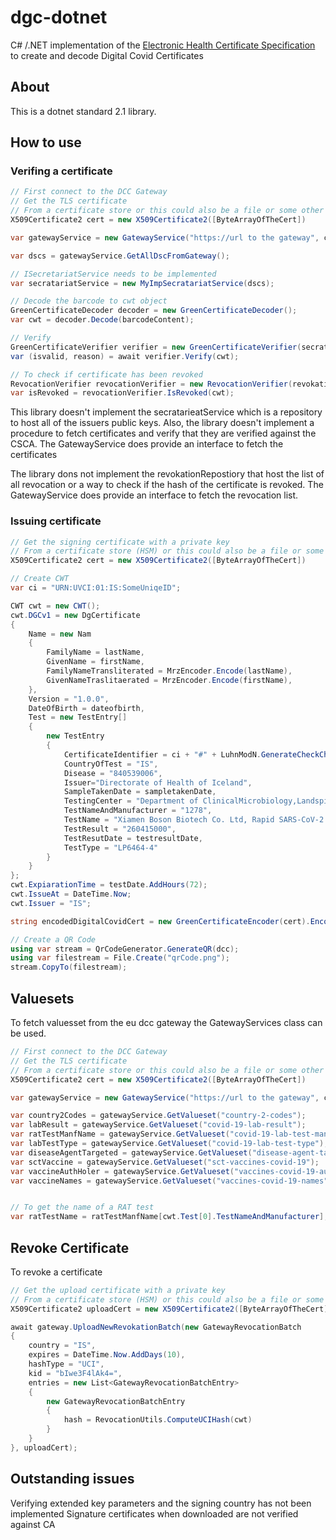 # dgc-dotnet
C# /.NET implementation of the [Electronic Health Certificate Specification](https://github.com/ehn-digital-green-development/ehn-dgc-schema) to create and decode Digital Covid Certificates

## About
This is a dotnet standard 2.1 library.

## How to use
### Verifing a certificate
```c#
// First connect to the DCC Gateway
// Get the TLS certificate 
// From a certificate store or this could also be a file or some other methods
X509Certificate2 cert = new X509Certificate2([ByteArrayOfTheCert])

var gatewayService = new GatewayService("https://url to the gateway", cert);

var dscs = gatewayService.GetAllDscFromGateway();

// ISecretariatService needs to be implemented
var secratariatService = new MyImpSecratariatService(dscs);

// Decode the barcode to cwt object
GreenCertificateDecoder decoder = new GreenCertificateDecoder();
var cwt = decoder.Decode(barcodeContent);

// Verify
GreenCertificateVerifier verifier = new GreenCertificateVerifier(secratariatService);
var (isvalid, reason) = await verifier.Verify(cwt);

// To check if certificate has been revoked
RevocationVerifier revocationVerifier = new RevocationVerifier(revokationRepository);
var isRevoked = revocationVerifier.IsRevoked(cwt);
```

This library doesn't implement the secratarieatService which is a repository to host all of the issuers public keys.
Also, the library doesn't implement a procedure to fetch certificates and verify that they are verified against the CSCA.
The GatewayService does provide an interface to fetch the certificates

The library dons not implement the revokationRepostiory that host the list of all revocation or a way to check if the hash of the certificate is revoked. 
The GatewayService does provide an interface to fetch the revocation list.

### Issuing certificate

```c#
// Get the signing certificate with a private key
// From a certificate store (HSM) or this could also be a file or some other methods
X509Certificate2 cert = new X509Certificate2([ByteArrayOfTheCert])

// Create CWT
var ci = "URN:UVCI:01:IS:SomeUniqeID";

CWT cwt = new CWT();
cwt.DGCv1 = new DgCertificate
{
    Name = new Nam
    {
        FamilyName = lastName,
        GivenName = firstName,
        FamilyNameTransliterated = MrzEncoder.Encode(lastName),
        GivenNameTraslitaerated = MrzEncoder.Encode(firstName),
    },
    Version = "1.0.0",
    DateOfBirth = dateofbirth,
    Test = new TestEntry[]
    {
        new TestEntry
        {
            CertificateIdentifier = ci + "#" + LuhnModN.GenerateCheckCharacter(ci),
            CountryOfTest = "IS",
            Disease = "840539006",
            Issuer="Directorate of Health of Iceland",
            SampleTakenDate = sampletakenDate,
            TestingCenter = "Department of ClinicalMicrobiology,Landspitali",
            TestNameAndManufacturer = "1278",
            TestName = "Xiamen Boson Biotech Co. Ltd, Rapid SARS-CoV-2 Antigen Test Card",
            TestResult = "260415000",
            TestResutDate = testresultDate,
            TestType = "LP6464-4"
        }
    }
};
cwt.ExpiarationTime = testDate.AddHours(72);
cwt.IssueAt = DateTime.Now;
cwt.Issuer = "IS";

string encodedDigitalCovidCert = new GreenCertificateEncoder(cert).Encode(cwt);

// Create a QR Code
using var stream = QrCodeGenerator.GenerateQR(dcc);
using var filestream = File.Create("qrCode.png");
stream.CopyTo(filestream);
```

## Valuesets
To fetch valuesset from the eu dcc gateway the GatewayServices class can be used.
```c#
// First connect to the DCC Gateway
// Get the TLS certificate 
// From a certificate store or this could also be a file or some other methods
X509Certificate2 cert = new X509Certificate2([ByteArrayOfTheCert])

var gatewayService = new GatewayService("https://url to the gateway", cert);

var country2Codes = gatewayService.GetValueset("country-2-codes");
var labResult = gatewayService.GetValueset("covid-19-lab-result");
var ratTestManfName = gatewayService.GetValueset("covid-19-lab-test-manufacturer-and-name");
var labTestType = gatewayService.GetValueset("covid-19-lab-test-type");
var diseaseAgentTargeted = gatewayService.GetValueset("disease-agent-targeted");
var sctVaccine = gatewayService.GetValueset("sct-vaccines-covid-19");
var vaccineAuthHoler = gatewayService.GetValueset("vaccines-covid-19-auth-holders");
var vaccineNames = gatewayService.GetValueset("vaccines-covid-19-names");


// To get the name of a RAT test 
var ratTestName = ratTestManfName[cwt.Test[0].TestNameAndManufacturer];
```

## Revoke Certificate
To revoke a certificate

```c#
// Get the upload certificate with a private key
// From a certificate store (HSM) or this could also be a file or some other methods
X509Certificate2 uploadCert = new X509Certificate2([ByteArrayOfTheCert])

await gateway.UploadNewRevokationBatch(new GatewayRevocationBatch
{
    country = "IS",
    expires = DateTime.Now.AddDays(10),
    hashType = "UCI",
    kid = "bIwe3F4lAk4=",
    entries = new List<GatewayRevocationBatchEntry>
    {
        new GatewayRevocationBatchEntry
        {
            hash = RevocationUtils.ComputeUCIHash(cwt)
        }
    }
}, uploadCert);
```

## Outstanding issues
Verifying extended key parameters and the signing country has not been implemented
Signature certificates when downloaded are not verified against CA

